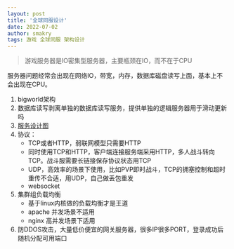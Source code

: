 ```yaml
---
layout: post
title: '全球同服设计'
date: 2022-07-02
author: smakry
tags: 游戏 全球同服 架构设计
---
```


> 游戏服务器是IO密集型服务器，主要瓶颈在IO，而不在于CPU

服务器问题经常会出现在网络IO，带宽，内存，数据库磁盘读写上面，基本上不会出现在CPU。

1. bigworld架构
2. 数据库读写剥离单独的数据库读写服务，提供单独的逻辑服务器用于滑动更新吗
3. [服务设计图](https://github.com/smakry/smakry.github.io/blob/master/imags/architecture.drawio.png)
4. 协议：
    - TCP或者HTTP，弱联网模型只需要HTTP
    - 同时使用TCP和HTTP，客户端连接服务端采用HTTP，多人战斗转向TCP。战斗服需要长链接保存协议状态用TCP
    - UDP，高效率的场景下使用，比如PVP即时战斗，TCP的拥塞控制和超时重传不合适，用UDP，自己做丢包重发
    - websocket
5. 集群组负载均衡
    - 基于linux内核做的负载均衡才是王道
    - apache 并发场景不适用
    - nginx 高并发场景下适用
6. 防DDOS攻击，大量低价便宜的网关服务器，很多IP很多PORT，登录成功后随机分配可用端口

